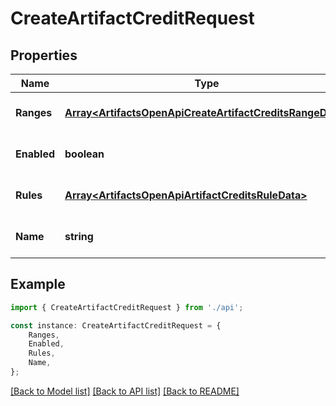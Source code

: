 # CreateArtifactCreditRequest


## Properties

Name | Type | Description | Notes
------------ | ------------- | ------------- | -------------
**Ranges** | [**Array&lt;ArtifactsOpenApiCreateArtifactCreditsRangeData&gt;**](ArtifactsOpenApiCreateArtifactCreditsRangeData.md) | 授信清单适用范围 | [optional] [default to undefined]
**Enabled** | **boolean** | 是否启用 | [optional] [default to false]
**Rules** | [**Array&lt;ArtifactsOpenApiArtifactCreditsRuleData&gt;**](ArtifactsOpenApiArtifactCreditsRuleData.md) | 授信规则 | [optional] [default to undefined]
**Name** | **string** | 授信清单名称 | [optional] [default to '']

## Example

```typescript
import { CreateArtifactCreditRequest } from './api';

const instance: CreateArtifactCreditRequest = {
    Ranges,
    Enabled,
    Rules,
    Name,
};
```

[[Back to Model list]](../README.md#documentation-for-models) [[Back to API list]](../README.md#documentation-for-api-endpoints) [[Back to README]](../README.md)

